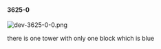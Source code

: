#### 3625-0
![dev-3625-0-0.png](https://github.com/lil-lab/nlvr/raw/master/nlvr/dev/images/2/dev-3625-0-0.png "dev-3625-0-0.png")

there is one tower with only  one block which is blue